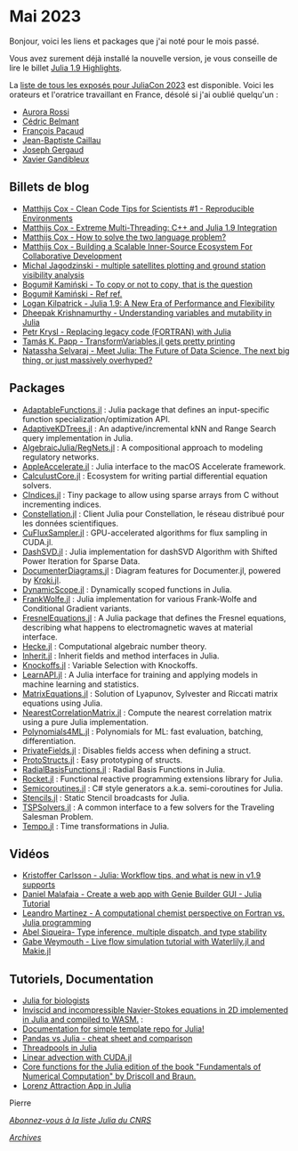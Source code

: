 # Mai 2023 

Bonjour, voici les liens et packages que j'ai noté pour le mois passé.

Vous avez surement déjà installé la nouvelle version, je vous conseille de lire le billet [Julia 1.9 Highlights](https://julialang.org/blog/2023/04/julia-1.9-highlights/).

La [liste de tous les exposés pour JuliaCon 2023](https://pretalx.com/juliacon2023/schedule/) est disponible.
Voici les orateurs et l'oratrice travaillant en France, désolé si j'ai oublié quelqu'un : 

- [Aurora Rossi](https://pretalx.com/juliacon2023/speaker/JYWQL7/)
- [Cédric Belmant](https://pretalx.com/juliacon2023/speaker/9N8YYQ/)
- [François Pacaud](https://pretalx.com/juliacon2023/speaker/WC3WU3/)
- [Jean-Baptiste Caillau](https://pretalx.com/juliacon2023/speaker/HEYELZ/)
- [Joseph Gergaud](https://pretalx.com/juliacon2023/speaker/VLTHU9/)
- [Xavier Gandibleux](https://pretalx.com/juliacon2023/speaker/A3VNSX/)

## Billets de blog

- [Matthijs Cox - Clean Code Tips for Scientists #1 - Reproducible Environments](https://scientificcoder.com/clean-code-tips-for-scientists-1-reproducible-environments)
- [Matthijs Cox - Extreme Multi-Threading: C++ and Julia 1.9 Integration](https://scientificcoder.com/extreme-multi-threading-c-and-julia-19-integration)
- [Matthijs Cox - How to solve the two language problem?](https://scientificcoder.com/how-to-solve-the-two-language-problem)
- [Matthijs Cox - Building a Scalable Inner-Source Ecosystem For Collaborative Development](https://scientificcoder.com/building-a-scalable-inner-source-ecosystem-for-collaborative-development)
- [Michal Jagodzinski - multiple satellites plotting and ground station visibility analysis](https://michaszj.github.io/starcoffee/posts/sat-work-log-4/)
- [Bogumił Kamiński - To copy or not to copy, that is the question](https://bkamins.github.io/julialang/2023/03/10/copying.html)
- [Bogumił Kamiński - Ref ref. ](https://bkamins.github.io/julialang/2023/04/28/ref.html)
- [Logan Kilpatrick - Julia 1.9: A New Era of Performance and Flexibility](https://juliazoid.com/julia-1-9-a-new-era-of-performance-and-flexibility-2e79f3e1ee15)
- [Dheepak Krishnamurthy - Understanding variables and mutability in Julia](https://kdheepak.com/blog/understanding-variables-and-mutability-in-julia/)
- [Petr Krysl - Replacing legacy code (FORTRAN) with Julia](https://forem.julialang.org/petrkryslucsd/replacing-legacy-code-with-julia-52ff)
- [Tamás K. Papp - TransformVariables.jl gets pretty printing](https://www.tamaspapp.eu/pages/blog/2023/02-22-transformvariables-pretty-printing/index.html)
- [Natassha Selvaraj - Meet Julia: The Future of Data Science, The next big thing, or just massively overhyped?](https://towardsdatascience.com/meet-julia-the-future-of-data-science-52414b29ebb)

## Packages

- [AdaptableFunctions.jl](https://github.com/oschulz/AdaptableFunctions.jl) : Julia package that defines an input-specific function specialization/optimization API. 
- [AdaptiveKDTrees.jl](https://github.com/pedrosecchi67/AdaptiveKDTrees.jl) : An adaptive/incremental kNN and Range Search query implementation in Julia.
- [AlgebraicJulia/RegNets.jl](https://github.com/AlgebraicJulia/RegNets.jl) : A compositional approach to modeling regulatory networks.
- [AppleAccelerate.jl](https://github.com/JuliaMath/AppleAccelerate.jl) : Julia interface to the macOS Accelerate framework.
- [CalculustCore.jl](https://github.com/CalculustJL/CalculustCore.jl) : Ecosystem for writing partial differential equation solvers.
- [CIndices.jl](https://github.com/JuliaSparse/CIndices.jl) : Tiny package to allow using sparse arrays from C without incrementing indices.
- [Constellation.jl](https://github.com/reseau-constellation/Constellation.jl) : Client Julia pour Constellation, le réseau distribué pour les données scientifiques.
- [CuFluxSampler.jl](https://github.com/LCSB-BioCore/CuFluxSampler.jl) : GPU-accelerated algorithms for flux sampling in CUDA.jl.
- [DashSVD.jl](https://github.com/My-laniaKeA/DashSVD.jl) : Julia implementation for dashSVD Algorithm with Shifted Power Iteration for Sparse Data.
- [DocumenterDiagrams.jl](https://github.com/pedromxavier/DocumenterDiagrams.jl) : Diagram features for Documenter.jl, powered by [Kroki.jl](https://github.com/bauglir/Kroki.jl).
- [DynamicScope.jl](https://github.com/JuliaComputing/DynamicScope.jl) : Dynamically scoped functions in Julia.
- [FrankWolfe.jl](https://github.com/ZIB-IOL/FrankWolfe.jl) : Julia implementation for various Frank-Wolfe and Conditional Gradient variants.
- [FresnelEquations.jl](https://github.com/KronosTheLate/FresnelEquations.jl) : A Julia package that defines the Fresnel equations, describing what happens to electromagnetic waves at material interface.
- [Hecke.jl](https://github.com/thofma/Hecke.jl) : Computational algebraic number theory.
- [Inherit.jl](https://github.com/mind6/Inherit.jl) : Inherit fields and method interfaces in Julia.
- [Knockoffs.jl](https://github.com/biona001/Knockoffs.jl) : Variable Selection with Knockoffs.
- [LearnAPI.jl](https://github.com/JuliaAI/LearnAPI.jl) : A Julia interface for training and applying models in machine learning and statistics.
- [MatrixEquations.jl](https://github.com/andreasvarga/MatrixEquations.jl) : Solution of Lyapunov, Sylvester and Riccati matrix equations using Julia.
- [NearestCorrelationMatrix.jl](https://github.com/adknudson/NearestCorrelationMatrix.jl) : Compute the nearest correlation matrix using a pure Julia implementation.
- [Polynomials4ML.jl](https://github.com/ACEsuit/Polynomials4ML.jl) : Polynomials for ML: fast evaluation, batching, differentiation.
- [PrivateFields.jl](https://github.com/SBuercklin/PrivateFields.jl) : Disables fields access when defining a struct.
- [ProtoStructs.jl](https://github.com/BeastyBlacksmith/ProtoStructs.jl) : Easy prototyping of structs.
- [RadialBasisFunctions.jl](https://github.com/kylebeggs/RadialBasisFunctions.jl) : Radial Basis Functions in Julia.
- [Rocket.jl](https://github.com/biaslab/Rocket.jl) : Functional reactive programming extensions library for Julia. 
- [Semicoroutines.jl](https://github.com/QuantumSavory/Semicoroutines.jl) : C\# style generators a.k.a. semi-coroutines for Julia. 
- [Stencils.jl](https://github.com/rafaqz/Stencils.jl) : Static Stencil broadcasts for Julia.
- [TSPSolvers.jl](https://github.com/chkwon/TSPSolvers.jl) : A common interface to a few solvers for the Traveling Salesman Problem.
- [Tempo.jl](https://github.com/JuliaSpaceMissionDesign/Tempo.jl) : Time transformations in Julia.

## Vidéos

- [Kristoffer Carlsson - Julia: Workflow tips, and what is new in v1.9](https://youtu.be/qM9NtiYlXck) [supports](https://github.com/KristofferC/DigiWellSeminarieJulia)
- [Daniel Malafaia - Create a web app with Genie Builder GUI - Julia Tutorial](https://www.youtube.com/@d.malafaia)
- [Leandro Martinez - A computational chemist perspective on Fortran vs. Julia programming](https://youtu.be/sd3KOrBYfQg)
- [Abel Siqueira- Type inference, multiple dispatch, and type stability](https://youtu.be/2oq7RbiXFog)
- [Gabe Weymouth - Live flow simulation tutorial with Waterlily.jl and Makie.jl](https://youtu.be/OO0Nz3uWDc8)

## Tutoriels, Documentation

- [Julia for biologists](https://www.nature.com/articles/s41592-023-01832-z)
- [Inviscid and incompressible Navier-Stokes equations in 2D implemented in Julia and compiled to WASM.](https://alexander-barth.github.io/FluidSimDemo-WebAssembly/) : 
- [Documentation for simple template repo for Julia!](https://bjack205.github.io/JuliaTemplateRepo.jl/dev/index.html)
- [Pandas vs Julia - cheat sheet and comparison](https://datascientyst.com/pandas-vs-julia-comparison-cheat-sheet/)
- [Threadpools in Julia](https://docs.julialang.org/en/v1.9/manual/multi-threading/#man-threadpools)
- [Linear advection with CUDA.jl](https://github.com/huiyuxie/linear_advection_cuda)
- [Core functions for the Julia edition of the book "Fundamentals of Numerical Computation" by Driscoll and Braun.](https://github.com/fncbook/FundamentalsNumericalComputation.jl)
- [Lorenz Attraction App in Julia](https://tshort.github.io/Lorenz-WebAssembly-Model.jl/)

Pierre

[*Abonnez-vous à la liste Julia du CNRS*](https://listes.services.cnrs.fr/wws/subscribe/julia)

[*Archives*](https://pnavaro.github.io/NouvellesJulia)
